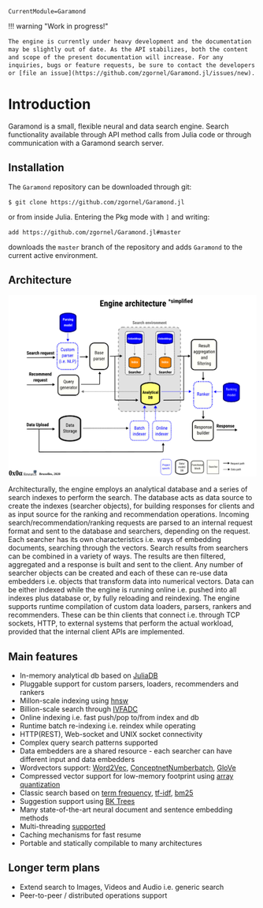 ```@meta
CurrentModule=Garamond
```

!!! warning "Work in progress!"

    The engine is currently under heavy development and the documentation may be slightly out of date. As the API stabilizes, both the content and scope of the present documentation will increase. For any inquiries, bugs or feature requests, be sure to contact the developers or [file an issue](https://github.com/zgornel/Garamond.jl/issues/new).

# Introduction

Garamond is a small, flexible neural and data search engine. Search functionality available through API method calls from Julia code or through communication with a Garamond search server.


## Installation

The `Garamond` repository can be downloaded through git:
```
$ git clone https://github.com/zgornel/Garamond.jl
```
or from inside Julia. Entering the Pkg mode with `]` and writing:
```
add https://github.com/zgornel/Garamond.jl#master
```
downloads the `master` branch of the repository and adds `Garamond` to the current active environment.


## Architecture
![](assets/schematic.png)

Architecturally, the engine employs an analytical database and a series of search indexes to perform the search. The database acts as data source to create the indexes (searcher objects), for building responses for clients and as input source for the ranking and recommendation operations. Incoming search/recommendation/ranking requests are parsed to an internal request format and sent to the database and searchers, depending on the request. Each searcher has its own characteristics i.e. ways of embedding documents, searching through the vectors. Search results from searchers can be combined in a variety of ways. The results are then filtered, aggregated and a response is built and sent to the client. Any number of searcher objects can be created and each of these can re-use data embedders i.e. objects that transform data into numerical vectors. Data can be either indexed while the engine is running online i.e. pushed into all indexes plus database or, by fully reloading and reindexing. The engine supports runtime compilation of  custom data loaders, parsers, rankers and recommenders. These can be thin clients that connect i.e. through TCP sockets, HTTP, to external systems that perform the actual workload, provided that the internal client APIs are implemented.


## Main features

- In-memory analytical db based on [JuliaDB](https://juliadb.org)
- Pluggable support for custom parsers, loaders, recommenders and rankers
- Millon-scale indexing using [hnsw](https://arxiv.org/abs/1603.09320)
- Billion-scale search through [IVFADC](https://github.com/JuliaNeighbors/IVFADC.jl)
- Online indexing i.e. fast push/pop to/from index and db
- Runtime batch re-indexing i.e. reindex while operating
- HTTP(REST), Web-socket and UNIX socket connectivity
- Complex query search patterns supported
- Data embedders are a shared resource - each searcher can have different input and data embedders
- Wordvectors support: [Word2Vec](https://en.wikipedia.org/wiki/Word2vec), [ConceptnetNumberbatch](https://github.com/commonsense/conceptnet-numberbatch), [GloVe](https://nlp.stanford.edu/projects/glove/)
- Compressed vector support for low-memory footprint using [array quantization](https://github.com/zgornel/QuantizedArrays.jl)
- Classic search based on [term frequency](https://en.wikipedia.org/wiki/Tf%E2%80%93idf#Term_frequency_2), [tf-idf](https://en.wikipedia.org/wiki/Tf%E2%80%93idf#Term_frequency%E2%80%93Inverse_document_frequency), [bm25](https://en.wikipedia.org/wiki/Okapi_BM25)
- Suggestion support using [BK Trees](https://en.wikipedia.org/wiki/BK-tree)
- Many state-of-the-art neural document and sentence embedding methods
- Multi-threading [supported](https://github.com/zgornel/Garamond.jl/tree/cc-multithreading)
- Caching mechanisms for fast resume
- Portable and statically compilable to many architectures


## Longer term plans
- Extend search to Images, Videos and Audio i.e. generic search
- Peer-to-peer / distributed operations support
